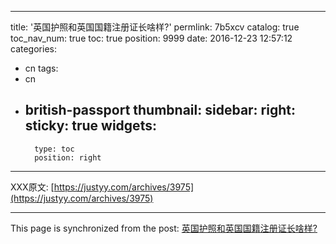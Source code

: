 
---
title: '英国护照和英国国籍注册证长啥样?'
permlink: 7b5xcv
catalog: true
toc_nav_num: true
toc: true
position: 9999
date: 2016-12-23 12:57:12
categories:
- cn
tags:
- cn
- british-passport
thumbnail: 
sidebar:
    right:
        sticky: true
widgets:
    -
        type: toc
        position: right
---


XXX原文: [https://justyy.com/archives/3975](https://justyy.com/archives/3975)

- - -

This page is synchronized from the post: [英国护照和英国国籍注册证长啥样?](https://steemit.com/@justyy/7b5xcv)
